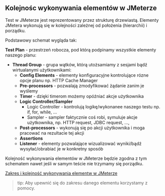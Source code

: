 ## Kolejnośc wykonywania elementów w JMeterze

Test w JMeterze jest reprezentowany przez strukturę drzewiastą. Elementy JMetera wykonują się w kolejności zależnej od położenia (hierarchii) i porządku.

Podstawowy schemat wygląda tak:

**Test Plan** - przestrzeń robocza, pod którą podpinamy wszystkie elementy naszego planu:
- **Thread Group** -  grupa wątków, którą utożsamiamy z sesjami bądź wirtualanymi użytkownikami:
    - **Config Elements** - elementy konfiguracyjne kontrolujące rózne opcje planu np. HTTP Cache Manager
    - **Pre-processors** - pozwalają zmodyfikować żądanie zanim je wyślemy
    - **Timer** - dzięki timerom możemy opóźniać akcje użytkownika 
    - **Logic Controller/Sampler**
        - Logic Controller - kontrolują logikę/wykonanee naszego testu np. if, for, while, ...
        - Sampler -  sampler faktycznie coś robi, symuluje akcje użytkownika, np. HTTP request, JDBC request, ...,
     - **Post-processors** - wykonują się po akcji użytkownika i moga pracować na rezultacie tej akcji
     - **Assertions**
     - **Listener** - elementy pozwalające wizualizować wyniki/bądź wysyłać/obrabiać je w konkretny sposób

Kolejność wykonywania elementów w JMeterze będzie zgodna z tym schematem nawet jeśli w samym teście nie trzymamy się porządku.

[Zakres i kolejność wykonywania elementw w JMeterze](https://jmeter.apache.org/usermanual/test_plan.html)

> tip: Aby upewnić się do zakresu danego elementu korzystamy z pomocy.
